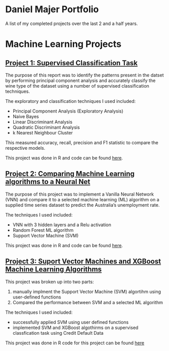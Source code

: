 # Daniel Majer Portfolio
A list of my completed projects over the last 2 and a half years. 

# Machine Learning Projects
## [Project 1: Supervised Classification Task](https://danielmajer24.github.io/Wine-Classification/)

The purpose of this report was to identify the patterns present in the datset by performing principal component analysis and accurately classify the wine type of the dataset using a number of supervised classification techniques.

The exploratory and classification techniques I used included:
- Principal Component Analysis (Exploratory Analysis)
- Naive Bayes
- Linear Discriminant Analysis
- Quadratic Discriminant Analysis
- k Nearest Neighbour Cluster

This measured accuracy, recall, precision and F1 statistic to compare the respective models.

This project was done in R and code can be found [here](https://github.com/DanielMajer24/Wine-Classification). 

## [Project 2: Comparing Machine Learning algorithms to a Neural Net](https://danielmajer24.github.io/Comparing-a-VNN-to-SVM/)

The purpose of this project was to implement a Vanilla Neural Network (VNN) and compare it to a selected machine learning (ML) algorithm on a supplied time series dataset to predict the Australia’s unemployment rate.

The techniques I used included:
- VNN with 3 hidden layers and a Relu activation
- Random Forest ML algorithm
- Support Vector Machine (SVM)

This project was done in R and code can be found [here](https://github.com/DanielMajer24/Comparing-a-VNN-to-SVM). 

## [Project 3: Suport Vector Machines and XGBoost Machine Learning Algorithms](https://danielmajer24.github.io/SVM-Analysis/)

This project was broken up into two parts: 
1) manually implment the Support Vector Machine (SVM) algortihm using user-defined functions
2) Compared the performance between SVM and a selected ML algorithm

The techniques I used included:
- successfully applied SVM using user defined functions
- implemented SVM and XGBoost algothirms on a supervised classfication task using Credit Default Data

This project was done in R code for this project can be found [here](https://github.com/DanielMajer24/SVM-Analysis)


